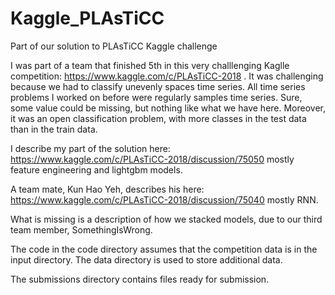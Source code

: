 # Kaggle_PLAsTiCC
Part of our solution to PLAsTiCC Kaggle challenge

I was part of a team that finished 5th in this very challlenging Kaglle competition: https://www.kaggle.com/c/PLAsTiCC-2018 . It was challenging because we had to classify unevenly spaces time series.  All time series problems I worked on before were regularly samples time series. Sure, some value could be missing, but nothing like what we have here.  Moreover, it was an  open classification problem, with more classes in the test data than in the train data.

I describe my part of the solution here: https://www.kaggle.com/c/PLAsTiCC-2018/discussion/75050 mostly feature engineering and lightgbm models.

A team mate, Kun Hao Yeh, describes his here: https://www.kaggle.com/c/PLAsTiCC-2018/discussion/75040  mostly RNN.

What is missing is a description of how we stacked models, due to our third team member, SomethingIsWrong.

The code in the code directory assumes that the competition data is in the input directory.  The data directory is used to store additional data.

The submissions directory contains files ready for submission.
